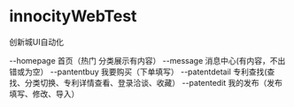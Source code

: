 # innocityWebTest

创新城UI自动化

--homepage               首页（热门 分类展示有内容）
--message                消息中心(有内容，不出错或为空）
--pantentbuy             我要购买（下单填写）
--patentdetail           专利查找(查找、分类切换、专利详情查看、登录洽谈、收藏）
--patentedit             我的发布（发布填写、修改、导入）